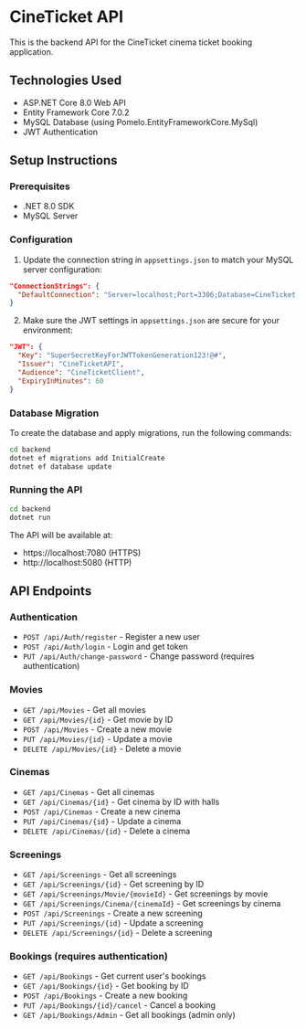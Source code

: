 # CineTicket API

This is the backend API for the CineTicket cinema ticket booking application.

## Technologies Used

- ASP.NET Core 8.0 Web API
- Entity Framework Core 7.0.2
- MySQL Database (using Pomelo.EntityFrameworkCore.MySql)
- JWT Authentication

## Setup Instructions

### Prerequisites

- .NET 8.0 SDK
- MySQL Server

### Configuration

1. Update the connection string in `appsettings.json` to match your MySQL server configuration:

```json
"ConnectionStrings": {
  "DefaultConnection": "Server=localhost;Port=3306;Database=CineTicket;User=root;Password=password;"
}
```

2. Make sure the JWT settings in `appsettings.json` are secure for your environment:

```json
"JWT": {
  "Key": "SuperSecretKeyForJWTTokenGeneration123!@#",
  "Issuer": "CineTicketAPI",
  "Audience": "CineTicketClient",
  "ExpiryInMinutes": 60
}
```

### Database Migration

To create the database and apply migrations, run the following commands:

```bash
cd backend
dotnet ef migrations add InitialCreate
dotnet ef database update
```

### Running the API

```bash
cd backend
dotnet run
```

The API will be available at:
- https://localhost:7080 (HTTPS)
- http://localhost:5080 (HTTP)

## API Endpoints

### Authentication

- `POST /api/Auth/register` - Register a new user
- `POST /api/Auth/login` - Login and get token
- `PUT /api/Auth/change-password` - Change password (requires authentication)

### Movies

- `GET /api/Movies` - Get all movies
- `GET /api/Movies/{id}` - Get movie by ID
- `POST /api/Movies` - Create a new movie
- `PUT /api/Movies/{id}` - Update a movie
- `DELETE /api/Movies/{id}` - Delete a movie

### Cinemas

- `GET /api/Cinemas` - Get all cinemas
- `GET /api/Cinemas/{id}` - Get cinema by ID with halls
- `POST /api/Cinemas` - Create a new cinema
- `PUT /api/Cinemas/{id}` - Update a cinema
- `DELETE /api/Cinemas/{id}` - Delete a cinema

### Screenings

- `GET /api/Screenings` - Get all screenings
- `GET /api/Screenings/{id}` - Get screening by ID
- `GET /api/Screenings/Movie/{movieId}` - Get screenings by movie
- `GET /api/Screenings/Cinema/{cinemaId}` - Get screenings by cinema
- `POST /api/Screenings` - Create a new screening
- `PUT /api/Screenings/{id}` - Update a screening
- `DELETE /api/Screenings/{id}` - Delete a screening

### Bookings (requires authentication)

- `GET /api/Bookings` - Get current user's bookings
- `GET /api/Bookings/{id}` - Get booking by ID
- `POST /api/Bookings` - Create a new booking
- `PUT /api/Bookings/{id}/cancel` - Cancel a booking
- `GET /api/Bookings/Admin` - Get all bookings (admin only) 